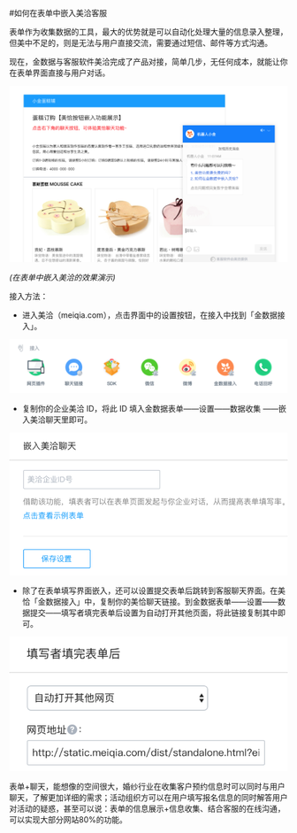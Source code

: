 #如何在表单中嵌入美洽客服

表单作为收集数据的工具，最大的优势就是可以自动化处理大量的信息录入整理，但美中不足的，则是无法与用户直接交流，需要通过短信、邮件等方式沟通。

现在，金数据与客服软件美洽完成了产品对接，简单几步，无任何成本，就能让你在表单界面直接与用户对话。

![](/assets/美洽-表单.png)

_(在表单中嵌入美洽的效果演示)_

接入方法：

* 进入美洽（meiqia.com），点击界面中的设置按钮，在接入中找到「金数据接入」。

![](/assets/美洽-设置.png)

* 复制你的企业美洽 ID，将此 ID 填入金数据表单——设置——数据收集 ——嵌入美洽聊天里即可。

![](/assets/美洽ID设置.png)

* 除了在表单填写界面嵌入，还可以设置提交表单后跳转到客服聊天界面。在美恰「金数据接入」中，复制你的美恰聊天链接。到金数据表单——设置——数据提交——填写者填完表单后设置为自动打开其他页面，将此链接复制其中即可。

![](/assets/美洽-填下后跳转.png)



表单+聊天，能想像的空间很大，婚纱行业在收集客户预约信息时可以同时与用户聊天，了解更加详细的需求；活动组织方可以在用户填写报名信息的同时解答用户对活动的疑惑，甚至可以说：表单的信息展示+信息收集、结合客服的在线沟通，可以实现大部分网站80%的功能。







